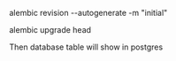 alembic revision --autogenerate -m "initial"

alembic upgrade head

Then database table will show in postgres